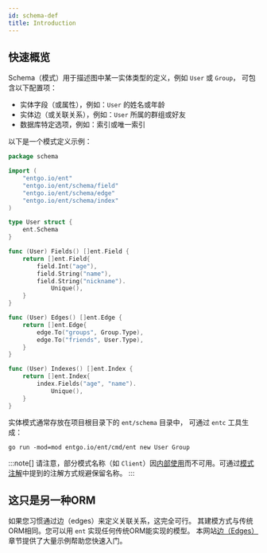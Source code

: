 ```yaml
---
id: schema-def
title: Introduction
---
```


## 快速概览

Schema（模式）用于描述图中某一实体类型的定义，例如 `User` 或 `Group`，
可包含以下配置项：

- 实体字段（或属性），例如：`User` 的姓名或年龄
- 实体边（或关联关系），例如：`User` 所属的群组或好友
- 数据库特定选项，例如：索引或唯一索引

以下是一个模式定义示例：

```go
package schema

import (
	"entgo.io/ent"
	"entgo.io/ent/schema/field"
	"entgo.io/ent/schema/edge"
	"entgo.io/ent/schema/index"
)

type User struct {
	ent.Schema
}

func (User) Fields() []ent.Field {
	return []ent.Field{
		field.Int("age"),
		field.String("name"),
		field.String("nickname").
			Unique(),
	}
}

func (User) Edges() []ent.Edge {
	return []ent.Edge{
		edge.To("groups", Group.Type),
		edge.To("friends", User.Type),
	}
}

func (User) Indexes() []ent.Index {
	return []ent.Index{
		index.Fields("age", "name").
			Unique(),
	}
}
```

实体模式通常存放在项目根目录下的 `ent/schema` 目录中，
可通过 `entc` 工具生成：

```console
go run -mod=mod entgo.io/ent/cmd/ent new User Group
```

:::note[]
请注意，部分模式名称（如 `Client`）因[内部使用](https://pkg.go.dev/entgo.io/ent/entc/gen#ValidSchemaName)而不可用。可通过[模式注解](schema-annotations.md#custom-table-name)中提到的注解方式规避保留名称。
:::

## 这只是另一种ORM

如果您习惯通过边（edges）来定义关联关系，这完全可行。
其建模方式与传统ORM相同。您可以用 `ent` 实现任何传统ORM能实现的模型。
本网站[边（Edges）](schema-edges.mdx)章节提供了大量示例帮助您快速入门。